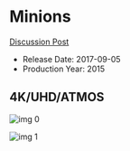 # Minions

[Discussion Post](https://www.avsforum.com/threads/bass-eq-for-filtered-movies.2995212/post-57617970)

* Release Date: 2017-09-05
* Production Year: 2015

## 4K/UHD/ATMOS

![img 0](https://i.imgur.com/C1Kje11.jpg)

![img 1](https://i.imgur.com/bvA5nBV.jpg)

